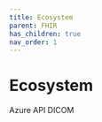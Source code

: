 ```yaml
---
title: Ecosystem
parent: FHIR
has_children: true
nav_order: 1
---
```


# Ecosystem

Azure API
DICOM

